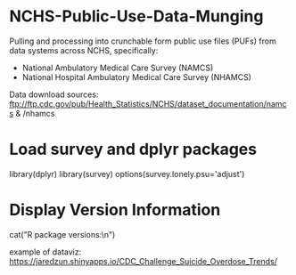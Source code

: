 # NCHS-Public-Use-Data-Munging

Pulling and processing into crunchable form public use files (PUFs) from data systems across NCHS, specifically:
* National Ambulatory Medical Care Survey (NAMCS)
* National Hospital Ambulatory Medical Care Survey (NHAMCS)

Data download sources: ftp://ftp.cdc.gov/pub/Health_Statistics/NCHS/dataset_documentation/namcs & /nhamcs

# Load survey and dplyr packages
library(dplyr)
library(survey)
options(survey.lonely.psu='adjust')

# Display Version Information
cat("R package versions:\n")


example of dataviz: https://jaredzun.shinyapps.io/CDC_Challenge_Suicide_Overdose_Trends/
